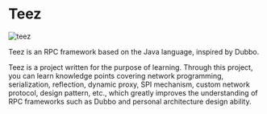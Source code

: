 # Teez

![teez](https://github.com/user-attachments/assets/71165e07-25e2-4304-9235-1ae151c77cf7)



Teez is an RPC framework based on the Java language, inspired by Dubbo.

Teez is a project written for the purpose of learning. Through this project, you can learn knowledge points covering network programming, serialization, reflection, dynamic proxy, SPI mechanism, custom network protocol, design pattern, etc., which greatly improves the understanding of RPC frameworks such as Dubbo and personal architecture design ability.
